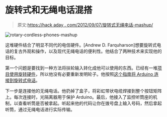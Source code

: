 # 旋转式和无绳电话混搭

> 原文:[https://hack aday . com/2012/09/07/旋转式无绳电话-mashup/](https://hackaday.com/2012/09/07/rotary-and-cordless-phones-mashup/)

![](../Images/8a502e3106fc31e4968aafeedefe61a6.png "rotary-cordless-phones-mashup")

这堆硬件结合了明显不同代的电信硬件。[Andrew D. Farquharson]想要旋转式电话的复古外观和操作，以及现代无绳电话的便利性。他结合了两种技术来实现他的目标。

第一个问题是要找到一种方法将扶轮输入转化成他可以使用的东西。已经有一堆[项目使用旋转硬件](http://hackaday.com/2010/02/26/lower-productivity-by-using-a-rotary-num-pad/)，所以他没有必要重新发明轮子。他按照[这个指南将 Arduino 连接到旋转式电话](http://www.instructables.com/id/Interface-a-rotary-phone-dial-to-an-Arduino)。

下一步是连接他的无绳电话。他扔掉了盒子，将彩虹带状电缆焊接到整个按钮矩阵上。每次连接时，光隔离器用于保护 Arduino。最后，他接入了监控听筒座的机制，以查看听筒是否被拿起。听起来他的代码让你在拨号盘上输入号码，然后拿起听筒，通过无绳电话进行实际传输。